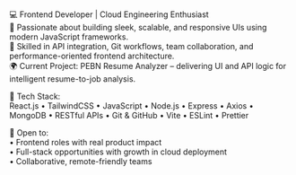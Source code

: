 💻 Frontend Developer | Cloud Engineering Enthusiast  
🎨 Passionate about building sleek, scalable, and responsive UIs using modern JavaScript frameworks.  
🔗 Skilled in API integration, Git workflows, team collaboration, and performance-oriented frontend architecture.  
🌍 Current Project: PEBN Resume Analyzer – delivering UI and API logic for intelligent resume-to-job analysis.

🧰 Tech Stack:  
React.js • TailwindCSS • JavaScript • Node.js • Express • Axios • MongoDB • RESTful APIs • Git & GitHub • Vite • ESLint • Prettier

📌 Open to:  
• Frontend roles with real product impact  
• Full-stack opportunities with growth in cloud deployment  
• Collaborative, remote-friendly teams
